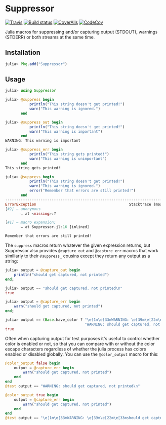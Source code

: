 # Suppressor

[![Travis](https://travis-ci.org/JuliaIO/Suppressor.jl.svg?branch=master)](https://travis-ci.org/JuliaIO/Suppressor.jl) [![Build status](https://ci.appveyor.com/api/projects/status/e3uuqon84kt97402/branch/master?svg=true)](https://ci.appveyor.com/project/SalchiPapa/suppressor-jl/branch/master) [![CoverAlls](https://coveralls.io/repos/github/JuliaIO/Suppressor.jl/badge.svg?branch=master)](https://coveralls.io/github/JuliaIO/Suppressor.jl?branch=master) [![CodeCov](https://codecov.io/gh/JuliaIO/Suppressor.jl/branch/master/graph/badge.svg)](https://codecov.io/gh/JuliaIO/Suppressor.jl)

Julia macros for suppressing and/or capturing output (STDOUT), warnings (STDERR) or both streams at the same time.

## Installation

```julia
julia> Pkg.add("Suppressor")
```

## Usage

```julia
julia> using Suppressor

julia> @suppress begin
           println("This string doesn't get printed!")
           warn("This warning is ignored.")
       end

julia> @suppress_out begin
           println("This string doesn't get printed!")
           warn("This warning is important")
       end
WARNING: This warning is important

julia> @suppress_err begin
           println("This string gets printed!")
           warn("This warning is unimportant")
       end
This string gets printed!

julia> @suppress begin
           println("This string doesn't get printed!")
           warn("This warning is ignored.")
           error("Remember that errors are still printed!")
       end
------------------------------------------------------------------------------------------
ErrorException                                          Stacktrace (most recent call last)
[#2] — anonymous
       ⌙ at <missing>:?

[#1] — macro expansion;
       ⌙ at Suppressor.jl:16 [inlined]

Remember that errors are still printed!

```

The `suppress` macros return whatever the given expression returns, but Suppressor also provides `@capture_out` and `@capture_err` macros that work similiarly to their `@suppress_` cousins except they return any output as a string:

```julia
julia> output = @capture_out begin
    println("should get captured, not printed")
end;

julia> output == "should get captured, not printed\n"
true

julia> output = @capture_err begin
    warn("should get captured, not printed")
end;

julia> output == (Base.have_color ? "\e[1m\e[33mWARNING: \e[39m\e[22m\e[33mshould get captured, not printed\e[39m\n" :
                                    "WARNING: should get captured, not printed\n")
true

```

Often when capturing output for test purposes it's useful to control whether
color is enabled or not, so that you can compare with or without the color
escape characters regardless of whether the julia process has colors enabled or
disabled globally. You can use the `@color_output` macro for this:

```julia
@color_output false begin
    output = @capture_err begin
        warn("should get captured, not printed")
    end
end
@test output == "WARNING: should get captured, not printed\n"

@color_output true begin
    output = @capture_err begin
        warn("should get captured, not printed")
    end
end
@test output == "\e[1m\e[33mWARNING: \e[39m\e[22m\e[33mshould get captured, not printed\e[39m\n"
```
